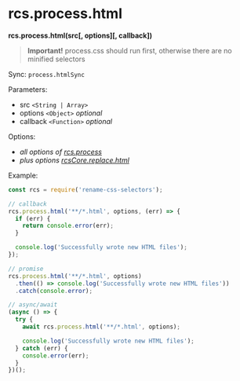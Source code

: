 # rcs.process.html

**rcs.process.html(src[, options][, callback])**

> **Important!** process.css should run first, otherwise there are no minified selectors

Sync: `process.htmlSync`

Parameters:
- src `<String | Array>`
- options `<Object>` *optional*
- callback `<Function>` *optional*

Options:

- *all options of [rcs.process](process.md)*
- *plus options [rcsCore.replace.html](https://github.com/JPeer264/node-rcs-core/blob/master/docs/api/replace.md#html)*

Example:

```js
const rcs = require('rename-css-selectors');

// callback
rcs.process.html('**/*.html', options, (err) => {
  if (err) {
    return console.error(err);
  }

  console.log('Successfully wrote new HTML files');
});

// promise
rcs.process.html('**/*.html', options)
  .then(() => console.log('Successfully wrote new HTML files'))
  .catch(console.error);

// async/await
(async () => {
  try {
    await rcs.process.html('**/*.html', options);

    console.log('Successfully wrote new HTML files');
  } catch (err) {
    console.error(err);
  }
})();
```
